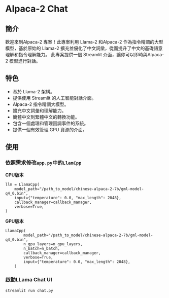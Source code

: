 # Alpaca-2 Chat

## 簡介
歡迎來到Alpaca-2 專案！此專案利用 Llama-2 和Alpaca-2 作為指令精調的大型模型，基於原始的 Llama-2 擴充並優化了中文詞彙，從而提升了中文的基礎語意理解和指令理解能力。
此專案提供一個 Streamlit 介面，讓你可以即時與Alpaca-2 模型進行對話。

## 特色
- 基於 Llama-2 架構。
- 提供使用 Streamlit 的人工智能對話介面。
- Alpaca-2 指令精調大模型。
- 擴充中文詞彙和理解能力。
- 簡體中文到繁體中文的轉換功能。
- 包含一個處理和管理回調事件的系統。
- 提供一個有效管理 GPU 資源的介面。

## 使用

### 依照需求修改`app.py`中的`LlamCpp`

**CPU版本**
```
llm = LlamaCpp(
    model_path="/path_to_model/chinese-alpaca-2-7b/gml-model-q4_0.bin",
    input={"temperature": 0.0, "max_length": 2048},
    callback_manager=callback_manager,
    verbose=True,
)
```

**GPU版本**
```
LlamaCpp(
        model_path="/path_to_model/chinese-alpaca-2-7b/gml-model-q4_0.bin",
        n_gpu_layers=n_gpu_layers,
        n_batch=n_batch,
        callback_manager=callback_manager,
        verbose=True,
        input={"temperature": 0.0, "max_length": 2048},
    )
```

### 啟動LLama Chat UI
```
streamlit run chat.py
```
